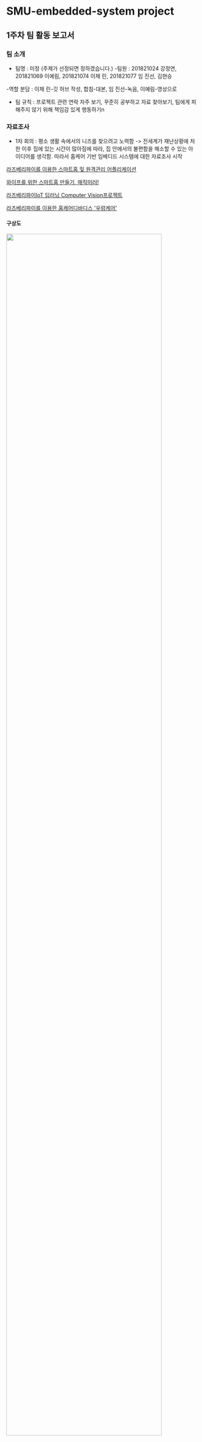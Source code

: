 # SMU-embedded-system project

## 1주차 팀 활동 보고서

### 팀 소개
- 팀명 : 미정 (주제가 선정되면 정하겠습니다.)
-팀원 : 201821024 강정연, 201821069 이예림, 201821074 이채 린, 201821077 임 진선,  김현승

 -역할 분담 : 이채 린-깃 허브 작성, 합침-대본, 임 진선-녹음, 이예림-영상으로
- 팀 규칙 : 프로젝트 관련 연락 자주 보기, 꾸준히 공부하고 자료 찾아보기, 팀에게 피해주지 않기 위해 책임감 있게 행동하기n

### 자료조사
* 1차 회의 : 평소 생활 속에서의 니즈를 찾으려고 노력함 -> 전세계가 재난상황에 처한 이후 집에 있는 시간이 많아짐에 따라, 집 안에서의 불편함을 해소할 수 있는 아이디어를 생각함.
따라서 홈케어 기반 임베디드 시스템에 대한 자료조사 시작


[라즈베리파이를 이용한 스마트홈 및 원격관리 어플리케이션](https://1d1cblog.tistory.com/m/45)

[와이프를 위한 스마트홈 만들기, 매직미러!](https://youtu.be/0h0ULAXlm7w)

[라즈베리파이IoT 딥러닝 Computer Vision프로젝트](https://www.youtube.com/watch?v=6oBZPW8spgA)

[라즈베리파이를 이용한 홈케어디바디스 '우렁케어'](https://github.com/wjrmffldrhrl/UleungCare)

#### 구상도

<img src="https://user-images.githubusercontent.com/62593236/92331952-1b8a0b80-f0b5-11ea-8da9-a95e5b7da5ed.png" width="90%"></img>

* 문제점 : 홈케어와 하드웨어를 접목시키는 것이 어려움. 무인자동차를 기반으로 한 자동화 로봇을 통해 집 안의 상태를 확인하고, 앱으로 데이터를 전달하여 사람에게 알려주면 
앱을 통해 집안의 사물을 제어할 수 있도록(에어컨키기, 제습기키기, 조명키기 등)하려했으나,  앱을 통해 사물을 제어하는 기술의 성공가능성에 대한 의문점을 갖게 됨. 또, 로봇의 필요성에 대한 의문점이 생김( 집안의 상태를 알려준 뒤, 그 다음의 액션이 딱히 떠오르지않음). 홈케어와 하드웨어의 접목 외에 다른 아이디어를 생각해보기로하여 2차 회의 시작.


* 2차 회의 : 코로나 상황이 심각해짐에 따라 이 생활 속의 니즈가 떠오름. 아직 마스크를 필수로 챙겨야 하는 생활이 익숙치 않기 때문에
나이가 드신 분들을 포함한 많은 사람들이 마스크를 두고 나가 밖에서 급하게 새 마스크를 사는 일이 빈번하게 발생함.
이제 코로나는 빠른시일내에 사라지기 어려운 상황으로 보여짐으로 생활 속에서의 대처가 자연스러워짐.

#### 구상도 

<img src="https://user-images.githubusercontent.com/62593236/92330566-d6f97280-f0aa-11ea-99cc-64b3d537cc5f.png" width="90%"></img>

신발장 벽에 부착된 대시보드디바이스와 마스크 살균기 박스, 손소독제로 구성되어 있음.

외출 시 열감지 센서에 사람이 인식되면 대시보드에서 '마스크를 착용하세요'라는 멘트가 나오도록 설정하고, 
똑같이 집에 들어오는 것이 인식되면 대시보드에서 '소독제를 사용한 후 마스크를 살균기에 넣으세요'라는 멘트가 나오도록 설정할 것임.
대시보드에는 이 외에도 수동으로 살균기가 작동하도록 버튼이 제작돼있고, 코로나 관련 소식을 담아놓도록 제작할 것임.
(위는 초기 구상도이며, 기능을 더 추가하고 구체화 할 것임. 좀 더 시간을 들이면 더 나은 아이디어가 나올 것으로 예상됨.)

* 문제점 : 취지나 아이디어는 좋으나 프로젝트의 난이도가 쉬운 것 같음. 좀 더 난이도 있게 하고싶은 아쉬움이 남음.

기타 아이디어 : 미리 앱으로 등록한 내 커피 레시피를 얼굴인식을 통해 취향에 맞는 커피를 제조해주는 기계 (가정, 직장 등등에서 사용가능)

### 주제선정
후보
1. 홈케어 디바이스
2. 얼굴인식 기반 커피머신
3. 코로나 깜빡이 디바이스
(교수님의 조언이 필요합니다.)

### 회의과정

회의는 디스코드 프로그램 사용.

<img src="https://user-images.githubusercontent.com/62593236/92319405-bb627d80-f052-11ea-8499-92e8e4e24914.png" width="90%"></img>


## 2주차 팀 활동 보고서
-역할 분담 : 이채린 – 대본 작성, 이예림 – 자료조사 및 깃 허브 작성, 임진선 – 발표 영상 녹음, 김현승 – 자료조사 및 깃 허브 작성, 강정연 – 자료조사 및 깃 허브 작성 .

### 주제 선정
1주차에서 나온 얼굴인식 기반 커피머신 아이디어에서 기술적인 어려움과 구체적인 아이디어 구상에서 어려움을 겪어 이와 비슷한 새로운 아이디어 구상.

1번째 주제 : 1차 회의에서는 딥러닝을 기반으로 한 카메라로 사람 얼굴을 인식해 표정과 감정을 데이터로 받아들여 라즈베리파이로 데이터를 각각 분석해 그에 맞는 음료를 추천 및 뽑아주는 임베디드 시스템 설계. 음료 제작 기계는 아두이노를 사용해서 제작

구상도 

<img src="https://user-images.githubusercontent.com/70967826/93000087-e1ab8000-f560-11ea-87fd-2e28bfa5ca1a.png" width=70%></img>

### 자료 조사 

[파이썬 강좌 – 딥러닝으로 표정 인식하기](https://m.blog.naver.com/roboholic84/221633210887)

[얼굴 표정인식을 통한 사용자 감정 케어](https://ausome.tistory.com/6)

[라즈베리파이를 이용한 칵테일 제조기 알콜램프](https://youtu.be/WO7iVxId79U)

[라즈베리파이를 이용한 칵테일 제조기 알콜램프](http://eswcontest.or.kr/bbs/download.php?tbl=award&no=1411)

### 문제점
카메라로 사람 얼굴을 인식한 뒤 딥러닝을 통한 표정 인식 과정에서 다양한 표정을 성공적으로 데이터화 하는 기술의 성공가능성에 대한 의문점을 가짐. 

2번째 주제 : 라즈베리파이를 이용해 취향과 기호에 맞게 음료를 제조할 수 있는 기계와 그 기계를 직접 제어할 수 있는 어플리케이션 제작. 추가로 단순 음료 제조뿐만 아니라 원하는 레시피를 직접 입력하는 기능이나 원하는 시간에 맞춰 음료를 제조할 수 있는 예약 기능 등과 같은 기능 추가

구상도 

<img src="https://user-images.githubusercontent.com/70967826/93000083-dd7f6280-f560-11ea-96bb-edbb70e09a47.png" width=70%></img>
<img src="https://user-images.githubusercontent.com/70967826/93000085-e112e980-f560-11ea-874e-89cb617a038d.png" width=70%></img>
<img src="https://user-images.githubusercontent.com/70967826/93000086-e112e980-f560-11ea-921c-80cf74452647.png" width=70%></img>

### 자료 조사 

[라즈베리파이와 어플을 이용한 임베디드 시리얼 제조기](https://www.youtube.com/watch?v=iAL7O1oMXZU&feature=youtu.be)

[라즈베리파이 서브모터 음료 디스펜서](https://www.youtube.com/watch?v=Va_HRMmJt-g)

[Rasberry Pi Smart Bartender](https://youtu.be/2DopvpNF7J4)

[라즈베리파이 컨트롤러 자동 드링크 바텐더 분배](https://ko.howtodogood.com/49472-Raspberry-pi-Controller-Automatic-Drink-Dispensing-66)

[Make your own crude Cocktail Machine](https://www.youtube.com/watch?v=Z7GkGeZrb2Y)

[Cocktails based on your mood created by a Raspberry Pi bartender](https://www.youtube.com/watch?v=8q_5STFzJ6c)

문제점 : 부족한 기능 구성. 그러므로 복잡하고 높은 수준의 난이도에 맞는 추가적인 아이디어 구상이 필요함


### 회의 과정

회의는 디스 코드 프로그램 사용


## 3주차 팀 활동 보고서

- 역할분담 : 이채린,이예림 - 깃허브 작성, 강정연 - 대본작성, 임진선 - 녹음 및 영상제작

- 회의내용 

 2주차 회의에서 나왔던 2개의 주제와 2주차 보고서에 대한 교수님의 피드백을 바탕으로 최종 작품회의를 진행하였습니다.
 회의 중 ① 딥 러닝과 어플 또는 모니터를 만드는 계획과 ② 어플과 라즈베리 파이를 사용하여 기계를 만드는 계획 인 주제가 나 왔습니다. 
주제들의 기능성 이랑 난이도 체계를 고려해 주제를 선정 하여 아래와 같은 계획으로 진행할 예정입니다.

 카메라로 표정을 인식하는 딥 러닝 기술을 표정 정보를 받아옴. 
받아온 정보를 직접 제작한 어플에 전송함.
 1. 딥러닝을 통해 받아온 표정인식 정보
 2. 나이
 3. 성별
 4. 현재 날씨 등등
 표정인식 정보외에 위와같은 정보를 사용자로부터 받아 어플에 저장한 뒤, 데이터 통계를 통해 음료를 추천해준다.
 추천해준 음료를 기계가 라즈베리파이를 사용하여 만든 기계로 제조해준다.
 
 ### 전체 흐름도 예시
 
 어플에 있는 두 가지 선택지 중 자신이 원하는 기능을 선택한다.
 
 만약 내가 내 레시피에 따른 음료를 만들고싶다면, choosing a recipe 를 누르고 2주차 보고서에 있는 구상도에 맞춰 진행하면 된다.
 
 <img src="https://user-images.githubusercontent.com/62593236/93715219-0c21bc80-fba3-11ea-9674-30b6f742edd9.png" width="30%"></img>
 
 만약 추천음료를 받고싶다면 recommend drinks를 누르고 기계에 부착된 카메라에 얼굴을 갖다댄다. 
 
 <img src="https://user-images.githubusercontent.com/62593236/93715301-763a6180-fba3-11ea-8b15-086fc508d50f.png" width="40%"></img>
 
 얼굴이 인식되어 표정분석 결과가 어플에 띄워지면 설문을 진행하고 save를 누르면 추천음료가 나온다.
 
 <img src="https://user-images.githubusercontent.com/62593236/93715374-d7facb80-fba3-11ea-8978-95c7e3c77a20.png" width="70%"></img>

 ### 역할 분담 및 계획

- 역할 분담 : 딥러닝 - 강정연, 김현승  /  기계제조 - 이예림, 임진선  /  어플 - 이채린

1. 딥러닝 : 라즈베리파이와 카메라를 연결해 사용자의 얼굴을 데이터로 받아들이는 것을 할 계획입니다.
2. 기계제작 : 라즈베리파이를 사용해 음료를 제조할 수 있는 기계를 만들 계획입니다.
3. 어플 : 전체적인 어플 틀을 만들어 딥러닝 정보를 가져올 수 있게 만들 계획입니다.

 

### 회의 과정
회의는 디스코드 프로그램 사용

# 4주차 팀 활동 보고서

- 역할 분담 : 깃허브작성 - 김현승, 대본 작성 - 이예림,  녹음 및 영상 제작 - 임진선

## 팀 구성

팀명 : Make your drinks(팀장 : 이채린)

딥러닝 - 강정연, 김현승

기계 제조 - 임진선, 이예림

어플 - 이채린

## 회의 내용

1. 음료는 아이스 아메리카노, 바닐라 라떼, 헤이즐넛 라떼, 아이스티, 포도주스, 오렌지주스로 7종류의 음료로 결정하였습니다.
총 필요한 재료는 커피 원액, 아이 스티 원액, 물, 우유, 헤이즐넛 시럽, 바닐라 시럽, 포도 주스, 오렌지 주스가있습니다.

2. 기계 제작시 아두이노와 라즈베리파이 둘 중 무엇을 사용할지 고민하다 회의 결과 라즈베리파이를 사용하기로 했다.
이 기계를 개인용으로 사용할지 상업용으로 사용할지 회의했는데 상업용으로 사용하기로 결정이 났다.

3. 2주차에서 다뤘던 시간예약을 활용하는 기능은 사용하지 않기로 결정했다.


## 이번 주 활동 내용
### 딥러닝

1.라즈베리파이 설치
sd카드에 https://www.raspberrypi.org/downloads/ 링크에서 다운받은 라즈베리파이os 설치
sd카드를 라즈베리파이3 모델에 꽂아준 뒤 라즈베리파이와 컴퓨터용 모니터를 hdmi로 연결

2.라즈베리파이 웹캠 연결

<img src="https://user-images.githubusercontent.com/70967826/94369747-911e5000-0126-11eb-821b-10bd56809e44.png" width=50%></img>

라즈베리파이 웹캠을 usb로 연결 후 fswebcam명령어를 이용해 사진촬영 동작 코드 작성

<img src="https://user-images.githubusercontent.com/70967826/94369771-b612c300-0126-11eb-991f-875450fd06e4.png" width=50%></img>

라즈베리파이와 웹캠을 위 와 같은 명령어로 촬영한 사진

3.opencv 설치

실시간 동영상 촬영과 촬영 하는 동시에 얼굴을 인식하기 위한 opencv 프로그램 설치

http://makeshare.org/bbs/board.php?bo_table=raspberrypi&wr_id=92

위 링크에 나온 내용을 토대로 opencv설치

<img src="https://user-images.githubusercontent.com/70967826/94369779-c034c180-0126-11eb-99f2-0e8f9701e06e.png" width=50%></img>

opencv가 정상적으로 설치됬는지 확인

### 기계 제조

기계 제작에 필요한 재료들을 생각해본 후 교수님께 재료들을 어떤 방법으로 구매할 수 있는지 피드백을 구함

### 어플

앱 로딩화면이 2초 나타난 후 메인페이지 화면으로 이동

<img src="https://user-images.githubusercontent.com/70967826/94380278-e03ca300-016f-11eb-8733-66ea4765b4de.png" width=30%></img>

구상도대로 음료 추천받기와 직접 제조하기 버튼을 만들어 사용자에게 선택할 수 있게 함 firebase와 app을 연동시켜놓았음.

<img src="https://user-images.githubusercontent.com/70967826/94380288-eaf73800-016f-11eb-85e0-3bec4d86b568.png" width=30%></img>


## 다음 주 활동 계획
### 딥러닝
라즈베리파이와 opencv 프로그램을 이용해 동영상 촬영 및 얼굴인식 기능 구현
### 기계 제조
기계제작팀은 여태까지 회의했던 내용을 토대로 구상도를 구상해 그려보고, 기계제작에 필요한 재료와 부품들을 찾아본 후 다음 회의를 통해 구체적인 구상도를 구상한 후 제작에 필요한 재료와 부품들을 찾아 목록을 만들어 교수님께 제출할 계획입니다.
### 어플
설문조사 폼 구성 및 안드로이드와 파이어베이스 연결하여 데이터 저장

## 5주차 팀 활동 보고서

- 역할 분담 : 강정연 - 깃허브작성, 이채린 - 대본작성, 김현승 -발표 녹음 및 영상 제작

## 회의 내용
 1. 기계 구상 과정에서 음료 제어에 사용할 부품에 대한 두 가지 방안 고려.
  - 워터 펌프를 이용한 제어 : 아두이노 워터 펌프를 쉽게 제어하기 위한 아두이노 모터 드라이브 사용. 모터 드라이버 제어를 위한 코딩과 그 후 모터와 기압차를 이용해 아두이노
                             워터 펌프를 통해 음료를 빨아들이는 방법 구상. 워터 펌프에 관한 정확한 부품 종류와 가격에 대한 추가적인 조사 예정
                             
  - 서보 모터를 위한 제어 : 음료 배출구를 호스로 제작한 뒤, 아두이노 서보 모터의 움직임을 제어할 수 있는 코드를 작동해 호스 제어. 정상적인 음료 배출을 위한 호스와 
                          서보 모터의 결합 방법 구상 예정.
                          
 2. 라즈베리파이와 카메라의 정상적인 작동에 계속해서 문제가 생기기 때문에 문제 해결을 위한 추가적인 방법 모색과 추가로 필요한 부품을 구매해 라즈베리파이 환경구축에
    지장이 없도록 노력 필요.

 3. 위 두 내용에서 추가로 구매가 필요하다고 생각이 되는 부품 정리.(라즈베리파이캠,랜 케이블, 아두이노 서보 모터, 아두이노 워터 펌프, 아두이노 모터 드라이버.. 등)

## 이번 주 활동 내용

### 어플

- 음료 레시피 선택을 위한 폼 구성 및 안드로이드와 파이어베이스를 연결하여 데이터 저장이 가능하도록 제작.

<img src="https://user-images.githubusercontent.com/70554317/95019739-17e0a900-06a2-11eb-9cd5-014b5cd5db97.png" width=30%></img>

음료 종류별로 버튼을 설정하여 페이지마다 자신이 원하는 레시피를 제조할 수 있도록 제작.

<img src="https://user-images.githubusercontent.com/70554317/95019767-39419500-06a2-11eb-95fd-f81e29d13351.png" width=30%></img>

음료 카테고리를 선택한 뒤 음료 제조에 필요한 물과 커피원액의 입력 및 사람마다 데이터 저장을 위한 이름을 입력할 수 있도록 제작 ,
그 후 start버튼을 누르면 기계가 작동하도록 제작.

<img src="https://user-images.githubusercontent.com/70554317/95019780-465e8400-06a2-11eb-8fe5-6c471b4878bc.png" width=30%></img>

위에서 입력한 정보들을 버튼을 누름과 동시에 Firebase Realtime database에 데이터가 저장되도록 설정.     

### 딥러닝

- 라즈베리파이와 웹캠을 연결해 웹캠이 사람 얼굴을 찾아 얼굴만 인식이 가능하도록 가동.

<pre>
$ sudo apt-get install git
$ git clone https://github.com/insung3511/OpenCV_Face_detection_code.git
$ cd openCV_Face_detection_code/openCV_EYE/
$ python face_eye_detection.py
</pre>
</br>

웹캠과 정상적으로 연결된 라즈베리파이에 명령어로 소스를 가져오기위한 프로그램을 sudo apt-get install git로 다운로드.
git clone명령어로 웸캡 작동을 위한 소스 프로그램을 가져와 로컬에 복사본을 생성.
opencv프로그램을 python을 이용하여 카메라가 사람 얼굴을 인식하도록 실행.

(라즈베리파이 작동 환경에서 문제가 생겨  연결 문제를 해결한 뒤 활동 과정과 활동 사진 캡처가 불가능하여 추후에 재업로드 예정)

### 기계 제조

- 구체적인 구상도 제작과 그에 관한 부품 조사와, 각 부품에 따른 기능 구상

<img src="https://user-images.githubusercontent.com/70554317/95021237-bcff7f80-06aa-11eb-8320-2e4af7897c96.jpg" width=90%></img>

아두이노 워터 펌프를 이용해 음료가 담긴 병에서 기압차와 모터를 이용해 음료를 배출해내는 방법 구상.

<img src="https://user-images.githubusercontent.com/70554317/95021271-f9cb7680-06aa-11eb-8d5a-44f254b6435e.jpg" width=80%></img>

아두이노 서보 모터를 이용한 호스제어를 통해 음료 배출을 제어하는 방법 구상.

제품 구매 시 서보 모터와 워터 펌프 두가지를 다 구매해 각각 제작후 가동해본뒤, 기계 작동에 지장이 없는쪽으로 부품을 선택해 제작 예정.

## 6주차 팀 보고서

- 역할 분담 : 강정연 - 깃허브작성, 김현승 - 대본작성, 임진선 -발표 녹음 및 영상 제작

## 이번주 활동 

### 딥 러닝

- 딥 러닝에서의 정상적인 데이터셋 활동이 시작되면 그에 맞춰 데이터를 받아올 수 있는 방법 연구 예정.

정상적인 프로그램 설치를 위해 기본적으로 라즈베리파이 업데이트 및 업그레이드를 해줌.

<pre>
$ sudo apt-get update
$ sudo apt-get upgrade
</pre>
</br>

웹 서버로부터 Miniconda3 설치 프로그램 콘텐츠를 가져오기 위해 wget명령어를 사용해 Miniconda3 설치 프로그램 패키지 다운.

<pre>
$ wget http://repo.continuum.io/miniconda/Miniconda3-latest-Linux-armv7l.sh
</pre>
</br>

md5sum명령어를 이용하여 다운로드한 파일의 이상유무 확인.

<pre>
$ sudo md5sum Miniconda3-latest-Linux-armv7l.sh
</pre>
</br>

다운받은 Miniconda3 설치 프로그램 실행하여 Miniconda3 설치(설치 파일 경로 = /home/pi/miniconda3).

<pre>
$ sudo /bin/bash Miniconda3-latest-Linux-armv7l.sh
</pre>
</br>

설치가 완료된 후 nano 편집기로 Miniconda3 실행파일에 들어감(본 파일의 끝에 export PATH="/home/pi/miniconda3/bin:$PATH" 추가).

<pre>
$ sudo nano /home/pi/.bashrc
</pre>
</br>

실행파일 실행.

<pre>
$ source ~/.bashrc
</pre>
</br>

conda --version을 입력해 정상적으로 설치 되었음을 확인.

![2020-10-11-235521_631x449_scrot](https://user-images.githubusercontent.com/70554317/95682567-d2cbf200-0c20-11eb-901e-dd49ec462439.png)

- 아나콘다 설치 후 실행 과정에서 이전에 설치한 opencv프로그램 작동이 안됨, 그 이유가 웸캠 실행에 필요한 파이썬 버전이 아나콘다와 opencv 서로 안맞음. 이 문제 해결 완료 후 본격적인 딥 러닝 활동 시작 예정.

### 기계 제조

- 음료 제조 기계에 필요한 구상 완성과 그에 맞는 부품 구매. 

<img src="https://user-images.githubusercontent.com/70554317/95021237-bcff7f80-06aa-11eb-8320-2e4af7897c96.jpg" width=90%></img>

<img src="https://user-images.githubusercontent.com/70554317/95021271-f9cb7680-06aa-11eb-8d5a-44f254b6435e.jpg" width=80%></img>

부품 목록(표기된 가격은 배송비가 포함되어 있는 가격이 아닙니다.)

부품 | 상세 | 가격 | 참고 
---- | ---- | ---- | ----
우드락 | 5T 60x90cm 10장 비접착 1개 | 15000원 | https://smartstore.naver.com/dnara/products/2309183053
우드락본드 | 2개 | 2400원 | https://smartstore.naver.com/dnara/products/2478819744
하드보드지 | 2절지 5장 1개 | 7500원 | https://smartstore.naver.com/dnara/products/2441815695
워터펌프 & 실리콘 호수 | (옵션선택) 흡입구, 토출구호스 둘 다  1m(d5 X D8 X 1.5T) 1개 | 15,950원 | https://www.devicemart.co.kr/goods/view?no=1326767
서보모터 | 1개 | 6800원 | http://m.techshenzhen.com/goods/goods_view.php?goodsNo=1000000605
글루건 & 글루스틱 | GR-20 글루건 1개 7.3 투명 (10개/26cm)  1개 | 7300원 | https://daisomall.co.kr/shop/goods_view.php?id=0001763633&cid=&depth=&search_text=%EA%B8%80%EB%A3%A8%EA%B1%B4

- 본 부품들이 도착한 뒤 본격적인 기계 제조에 앞서 본 부품들의 작동 원리와 작동을 위한 지식과 정보를 찾아보고 공부할 예정.

### 어플

- 음료 선택을 위한 폼 구성에서 추가로 메뉴 구성.

<img src="https://user-images.githubusercontent.com/70554317/95695215-e30bbd80-0c70-11eb-9bf5-9f9b4ca25a42.png" width=30%></img>

<img src="https://user-images.githubusercontent.com/70554317/95695236-059dd680-0c71-11eb-865b-9fc8c128412c.png" width=30%></img>

<img src="https://user-images.githubusercontent.com/70554317/95695246-11899880-0c71-11eb-8872-3e132aef05f0.png" width=30%></img>

<img src="https://user-images.githubusercontent.com/70554317/95695252-19e1d380-0c71-11eb-9264-01618b543584.png" width=30%></img>

- 딥 러닝에서의 정상적인 데이터셋 활동이 시작되면 그에 맞춰 데이터를 받아올 수 있는 방법 연구 예정.


## 7주차 팀 보고서

 - 역할 분담 : 이예림 - 깃허브작성, 강정연 - 대본작성, 임진선 - 발표 녹음 및 영상 제작

## 이번주 활동

### 딥 러닝
 - 라즈베리파이와 노트북 랜선연결을 시도하였음.
 - 딥 러닝에 필요한 라이브 코드와 딥 러닝에 필요한 통계 데이터와 문서를 공유하기 위해 라즈베리파이에 jupyter notebook 설치하였음.

설치에 필요한 라즈베리파이 업데이트를 해줌.

<pre>
$ sudo apt-get update
</pre>
</br>

설치에 필요한 python 라이브러리들을 설치해줌.
또한, pip도 최신버전으로 업그레이드까지 해준 뒤 재부팅을 해줌.

<pre>
$ sudo apt-get install python3-matplotlib -y
$ sudo apt-get install python3-scipy -y
$ sudo pip3 install --upgrade pip
$ sudo reboot
</pre>
</br>

재부팅이 완료되면 pip를 이용하여  jupyter notebok을 설치해줌.

<pre>
$ sudo pip3 install jupyter
</pre>
</br>

jupyter notebook 실행을 위한 명령어를 입력해줌. (라즈베리파이의 ip주소는 ifconfig명령어로 확인)
실행할 때 ip주소를 지정해주고 ssh 연결 상태이므로 "--no-browser" 플래그를 통해 인터넷 창이 켜지지 않도록 함.
그렇지 않으면 display관련 에러가 나면서 jupyter notebook이 꺼짐

<pre>
$ jupyter-notebook --ip="라즈베리파이 ip 주소" --no-browser
</pre>
</br>

위의 명령어를 입력하면 다음과 같은 내용이 출력됨

<pre>
[I 11:42:23.596 NotebookApp] Writing notebook server cookie secret to /run/user/1000/jupyter/notebook_cookie_secret
[I 11:42:33.408 NotebookApp] Serving notebooks from local directory: /home/pi
[I 11:42:33.409 NotebookApp] The Jupyter Notebook is running at:
[I 11:42:33.409 NotebookApp] 
http://192.168.0.17:8888/?token=4aaf5f14fa5d7c93bb0c49c16ae3d0af5d106ea465a2e771
[I 11:42:33.409 NotebookApp] Use Control-C to stop this server and shut down all kernels (twice to skip confirmation).
[C 11:42:33.431 NotebookApp]

    To access the notebook, open this file in a browser:
        file:///run/user/1000/jupyter/nbserver-9071-open.html
    Or copy and paste one of these URLs:
        http://192.168.0.17:8888/?token=4aa**********
</pre>
</br>

http://192.168.0.17:8888/?token=4aaf5f14fa5d7c93bb0c49c16ae3d0af5d106ea465a2e771
부분에 해당하는 URL로 들어가면 jupyter notebook이 실행됨.

![image](https://user-images.githubusercontent.com/70791411/96401969-c0008100-120f-11eb-968f-eb2d70b4a4cb.png)


 - 라즈베리파이와 휴대폰을 서로 스트리밍 하기위해 uv4l프로그램을 라즈베리파이에 설치할 예정.
 - 라즈베리파이와 노트북 랜선 연결을 계속 시도해볼 예정

### 기계 제조
 - 두 개의 구상도 중 워터펌프를 사용하여 기계를 제조하는 구상도로 확정하였고 라즈베리파이를 이용하여 워터펌프를 제어하여 기계를 제작하는 것으로 확정함.

![기계구상도도안1](https://user-images.githubusercontent.com/70791411/96402133-15d52900-1210-11eb-9687-0fe3f9599563.jpg)

 - 기계 제조에 앞서 라즈베리파이를 사용하여 워터펌프를 제어할 수 있는 방법과 지식, 정보에 대해 찾아보고 공부할 예정.

### 어플

핸드폰에서 카메라를 스트리밍 하기위해 라즈베리파이에 uv4l 드라이버를 설치함. (아래 코드는 설치코드)

<pre>
$ sudo apt-get install uv4l uv4l-raspicam
$ sudo apt-get install uv4l-raspicam-extras
</pre>
</br>

서비스를 시작 및 종료하는 명령어

시작하는 명령어

<pre>
$ sudo service uv4l_raspicam restart
</사전>
</pre>

원하는 옵션으로 시작하는 명령어

<pre>
$ uv4l —driver raspicam —auto-video_nr —width 640 —height 480 —encoding jpeg
</사전>
</pre>

강제종료하는 명령어

<pre>
$ sudo pkill uv4l
</pre>
</br>

스트리밍 서버를 위한 패키치를 설치함

<pre>
$ sudo apt-get install uv4l-server uv4l-uvc uv4l-xscreen uv4l-mjpegstream uv4l-dummy uv4l-raspidisp
</pre>
</br>

안드로이드 스튜디오에 웹뷰 추가해서 
http://라즈베리파이주소/stream/video.mjpeg 에 들어가면 카메라가 보고있는 화면이 뜸.

 - 안드로이드 핸드폰을 전달받아 안드로이드 핸드폰에 만든 앱을 연결 해보고 연결 시키기 등을 해볼 예정.

## 8주차 팀 보고서

### 딥 러닝

- 휴대폰 안드로이드와 아즈베리파이의 웹캠을 실시간 스트리밍 시키기 위해 라즈베리파이에 uv4l프로그램 설치.

uv4l프로그램 버전 설정을 위한 명령어 입력.
<pre>
$ curl http://www.linux-projects.org/listing/uv4l_repo/lpkey.asc | sudo apt-key add -
</pre>
<br>

sources.list 파일에 다음을 추가.
<pre>
$ sudo nano /etc/apt/sources.list
// 아래 내용 추가
deb http://www.linux-projects.org/listing/uv4l_repo/raspbian/stretch stretch main
</pre>
<br>

소스를 바꿔주었으므로 전체적인 시스템 update 진행.
<pre>
$ sudo apt-get update
</pre>
<br>

uv4l 설치.
<pre>
$ sudo apt-get install uv4l uv4l-raspicam
</pre>
<br>

드라이버 로드를 위한 패키지 설치.
<pre>
$ sudo apt-get install uv4l-raspicam-extras
</pre>
<br>

서비스 시작 및 종료 명령어.
<pre>
// 시작
$ sudo service uv4l_raspicam restart
// 원하는 옵션으로 시작
$ uv4l —driver raspicam —auto-video_nr —width 640 —height 480 —encoding jpeg   
// 강제종료
$ sudo pkill uv4l      
</pre>
<br>

스트리밍 서버를 위한 패키지 설치.
<pre>
$ sudo apt-get install uv4l-server uv4l-uvc uv4l-xscreen uv4l-mjpegstream uv4l-dummy uv4l-raspidisp     
</pre>
<br>


웹캠관련 명령어.
<pre>
// 펌웨어 업데이트하기
$ sudo rpi-update
// 웹캠이 인식됐는지 확인하기
$ v4l2-ctl -V
// uv4l로 웹캠화면 한번 찍기
$ dd if=/dev/video0 of=snapshot.jpeg bs=11M count=1  
</pre>
<br>

웹에서 스트리밍 하기 위해서는 "http://라즈베리파이ip:8080"으로 접속(파이캠은 8080, 웹캠은 8090).
위 과정에서 설치하기이전 라즈베리파이캠을 인식 시켜야 되는데 라즈베리파이캠 인식 불가로 프로그램 실행하지 못하였음.

### 기계 제조

- 이전에 주문한 부품 수령 및 확인.
- 본격적인 제조에 앞서 구체적인 원리와 정보 등 공부 예정.

### 어플

- 어플 제작에 요구되는 환경과 다른 활동과의 진도가 맞지 않아 추가적인 활동 진하지 못하였음. 
- 추가로 어플의 전체적인 폼 디자인 구성과 세부적인 요소 구상 예정

시험기간으로 인해 많은 양의 활동을 못하였음. 다음 주 부터 빠른 속도로 프로젝트 진행 예정. 
